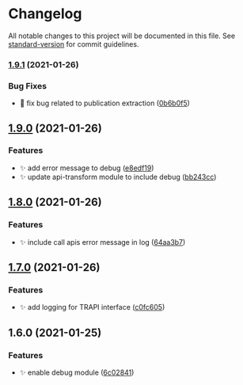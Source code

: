 # Changelog

All notable changes to this project will be documented in this file. See [standard-version](https://github.com/conventional-changelog/standard-version) for commit guidelines.

### [1.9.1](https://github.com/mokkapps/changelog-generator-demo/compare/v1.9.0...v1.9.1) (2021-01-26)


### Bug Fixes

* :bug: fix bug related to publication extraction ([0b6b0f5](https://github.com/mokkapps/changelog-generator-demo/commits/0b6b0f5ab0981157b7837d9d602d3253be7a817b))

## [1.9.0](https://github.com/mokkapps/changelog-generator-demo/compare/v1.8.0...v1.9.0) (2021-01-26)


### Features

* :sparkles: add error message to debug ([e8edf19](https://github.com/mokkapps/changelog-generator-demo/commits/e8edf192425af0c293687891da98fdd5d282e2bd))
* :sparkles: update api-transform module to include debug ([bb243cc](https://github.com/mokkapps/changelog-generator-demo/commits/bb243cc6d21055575933e2828c35c3b4d01a464c))

## [1.8.0](https://github.com/mokkapps/changelog-generator-demo/compare/v1.7.0...v1.8.0) (2021-01-26)


### Features

* :sparkles: include call apis error message in log ([64aa3b7](https://github.com/mokkapps/changelog-generator-demo/commits/64aa3b735b98815fc63a92bcf330815c2da6f555))

## [1.7.0](https://github.com/mokkapps/changelog-generator-demo/compare/v1.6.0...v1.7.0) (2021-01-26)


### Features

* :sparkles: add logging for TRAPI interface ([c0fc605](https://github.com/mokkapps/changelog-generator-demo/commits/c0fc605a01fc4fdb232154a9f8900e1898b9c392))

## 1.6.0 (2021-01-25)


### Features

* :sparkles: enable debug module ([6c02841](https://github.com/mokkapps/changelog-generator-demo/commits/6c02841ccee287dadcf0d17354a38de3d065c37a))
